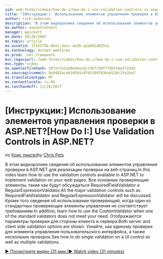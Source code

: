 ```yaml
---
uid: web-forms/videos/how-do-i/how-do-i-use-validation-controls-in-aspnet
title: "[Инструкции:]  Использование элементов управления проверки в ASP.NET? | Документы Майкрософт"
author: rick-anderson
description: "В этом видеоролике сведения об использовании элементов управления проверки в ASP.NET для реализации проверки на веб-страниц. Все основные проверяющие элементы управления, например..."
ms.author: aspnetcontent
manager: wpickett
ms.date: 10/26/2007
ms.topic: article
ms.assetid: 1f2e5f5b-8be1-4acc-ae36-a2e0d140251a
ms.technology: dotnet-webforms
ms.prod: .net-framework
msc.legacyurl: /web-forms/videos/how-do-i/how-do-i-use-validation-controls-in-aspnet
msc.type: video
ms.openlocfilehash: 2972cfe22a0e4dac8c33bfc50fff9dfebe272d20
ms.sourcegitcommit: 9a9483aceb34591c97451997036a9120c3fe2baf
ms.translationtype: MT
ms.contentlocale: ru-RU
ms.lasthandoff: 11/10/2017
---
```

<a name="how-do-i--use-validation-controls-in-aspnet"></a><span data-ttu-id="495e5-105">[Инструкции:]  Использование элементов управления проверки в ASP.NET?</span><span class="sxs-lookup"><span data-stu-id="495e5-105">[How Do I:]  Use Validation Controls in ASP.NET?</span></span>
====================
<span data-ttu-id="495e5-106">по [Крис пиксел](https://twitter.com/chrispels)</span><span class="sxs-lookup"><span data-stu-id="495e5-106">by [Chris Pels](https://twitter.com/chrispels)</span></span>

<span data-ttu-id="495e5-107">В этом видеоролике сведения об использовании элементов управления проверки в ASP.NET для реализации проверки на веб-страниц.</span><span class="sxs-lookup"><span data-stu-id="495e5-107">In this video learn how to use the validation controls available in ASP.NET to implement validation on your web pages.</span></span> <span data-ttu-id="495e5-108">Все основные проверяющие элементы, такие как будут обсуждаться RequiredFieldValidator и RegularExpressionValidator.</span><span class="sxs-lookup"><span data-stu-id="495e5-108">All the major validation controls such as RequiredFieldValidator and RegularExpressionValidator will be discussed.</span></span> <span data-ttu-id="495e5-109">Кроме того сведения об использовании проверяющий, когда один из стандартных проверяющие элементы управления не соответствует требованиям.</span><span class="sxs-lookup"><span data-stu-id="495e5-109">In addition, learn how to use the CustomValidator when one of the standard validators does not meet your need.</span></span> <span data-ttu-id="495e5-110">Отображаются параметры проверки для стороны клиента и сервера.</span><span class="sxs-lookup"><span data-stu-id="495e5-110">Both server and client side validation options are shown.</span></span> <span data-ttu-id="495e5-111">Узнайте, как единому проверки для элемента управления пользовательского интерфейса, а также нескольких проверок.</span><span class="sxs-lookup"><span data-stu-id="495e5-111">See how to do single validation on a UI control as well as multiple validations.</span></span>

[<span data-ttu-id="495e5-112">&#9654; Посмотрите видео (31 мин.)</span><span class="sxs-lookup"><span data-stu-id="495e5-112">&#9654; Watch video (31 minutes)</span></span>](https://channel9.msdn.com/Blogs/ASP-NET-Site-Videos/how-do-i-use-validation-controls-in-aspnet)
